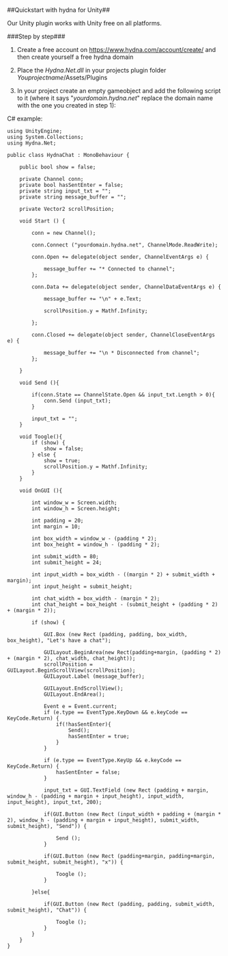 ##Quickstart with hydna for Unity##

Our Unity plugin works with Unity free on all platforms.

###Step by step###

1. Create a free account on https://www.hydna.com/account/create/ and then create yourself a free hydna domain

2. Place the *Hydna.Net.dll* in your projects plugin folder *Youprojectname*/Assets/Plugins

3. In your project create an empty gameobject and add the following script to it (where it says "*yourdomain.hydna.net*" replace the domain name with the one you created in step 1):

C# example:

    using UnityEngine;
    using System.Collections;
    using Hydna.Net;

    public class HydnaChat : MonoBehaviour {

        public bool show = false;

        private Channel conn;
        private bool hasSentEnter = false;
        private string input_txt = "";
        private string message_buffer = "";

        private Vector2 scrollPosition;

        void Start () {

            conn = new Channel();

            conn.Connect ("yourdomain.hydna.net", ChannelMode.ReadWrite);

            conn.Open += delegate(object sender, ChannelEventArgs e) {

                message_buffer += "* Connected to channel";
            };

            conn.Data += delegate(object sender, ChannelDataEventArgs e) {

                message_buffer += "\n" + e.Text;

                scrollPosition.y = Mathf.Infinity;

            };

            conn.Closed += delegate(object sender, ChannelCloseEventArgs e) {

                message_buffer += "\n * Disconnected from channel";
            };

        }

        void Send (){

            if(conn.State == ChannelState.Open && input_txt.Length > 0){
                conn.Send (input_txt);
            }

            input_txt = "";
        }

        void Toogle(){
            if (show) {
                show = false;
            } else {
                show = true;
                scrollPosition.y = Mathf.Infinity;
            }
        }

        void OnGUI (){

            int window_w = Screen.width; 
            int window_h = Screen.height;
        
            int padding = 20;
            int margin = 10;

            int box_width = window_w - (padding * 2);
            int box_height = window_h - (padding * 2);

            int submit_width = 80;
            int submit_height = 24;

            int input_width = box_width - ((margin * 2) + submit_width + margin);
            int input_height = submit_height;

            int chat_width = box_width - (margin * 2);
            int chat_height = box_height - (submit_height + (padding * 2) + (margin * 2));

            if (show) {

                GUI.Box (new Rect (padding, padding, box_width, box_height), "Let's have a chat");

                GUILayout.BeginArea(new Rect(padding+margin, (padding * 2) + (margin * 2), chat_width, chat_height));
                scrollPosition = GUILayout.BeginScrollView(scrollPosition);
                GUILayout.Label (message_buffer);

                GUILayout.EndScrollView();
                GUILayout.EndArea();

                Event e = Event.current;        
                if (e.type == EventType.KeyDown && e.keyCode == KeyCode.Return) {       
                    if(!hasSentEnter){
                        Send();
                        hasSentEnter = true;
                    }
                }

                if (e.type == EventType.KeyUp && e.keyCode == KeyCode.Return) {  
                    hasSentEnter = false;
                }

                input_txt = GUI.TextField (new Rect (padding + margin, window_h - (padding + margin + input_height), input_width, input_height), input_txt, 200);

                if(GUI.Button (new Rect (input_width + padding + (margin * 2), window_h - (padding + margin + input_height), submit_width, submit_height), "Send")) {

                    Send ();
                }

                if(GUI.Button (new Rect (padding+margin, padding+margin, submit_height, submit_height), "x")) {
                
                    Toogle ();
                }

            }else{

                if(GUI.Button (new Rect (padding, padding, submit_width, submit_height), "Chat")) {
                
                    Toogle ();
                }
            }
        }
    }

